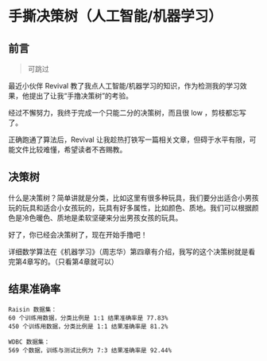 # 手撕决策树（人工智能/机器学习）

## 前言

> 可跳过

最近小伙伴 Revival 教了我点人工智能/机器学习的知识，作为检测我的学习效果，他提出了让我“手撸决策树”的考验。

经过不懈努力，我终于完成一个只能二分的决策树，而且很 low ，剪枝都忘写了。

正确跑通了算法后，Revival 让我趁热打铁写一篇相关文章，但碍于水平有限，可能文件比较难懂，希望读者不吝赐教。

## 决策树

什么是决策树？简单讲就是分类，比如这里有很多种玩具，我们要分出适合小男孩玩的玩具和适合小女孩玩的，玩具有好多属性，比如颜色、质地。我们可以根据颜色是冷色暖色、质地是柔软坚硬来分出男孩女孩的玩具。

好了，你已经会决策树了，现在开始手撸吧！

详细数学算法在《机器学习》（周志华）第四章有介绍，我写的这个决策树就是看完第4章写的。（只看第4章就可以）

## 结果准确率

```
Raisin 数据集：
60 个训练用数据，分类比例是 1:1 结果准确率是 77.83%
450 个训练用数据，分类比例是 1:1 结果准确率是 81.2%

WDBC 数据集：
569 个数据，训练与测试比例为 7:3 结果准确率是 92.44%
```

